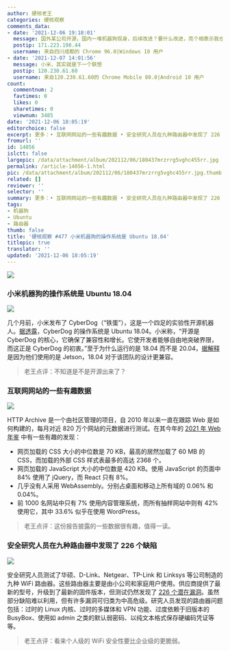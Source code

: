 ```yaml
---
author: 硬核老王
categories: 硬核观察
comments_data:
- date: '2021-12-06 19:18:01'
  message: 国外某公司开源，国内一堆机器狗现身，后续改进？要什么改进，亮个相表示我也有技术就完事。
  postip: 171.223.198.44
  username: 来自四川成都的 Chrome 96.0|Windows 10 用户
- date: '2021-12-07 14:01:56'
  message: 小米，其实就是下一个联想
  postip: 120.230.61.60
  username: 来自120.230.61.60的 Chrome Mobile 80.0|Android 10 用户
count:
  commentnum: 2
  favtimes: 0
  likes: 0
  sharetimes: 0
  viewnum: 3485
date: '2021-12-06 18:05:19'
editorchoice: false
excerpt: 更多：• 互联网网站的一些有趣数据 • 安全研究人员在九种路由器中发现了 226 个缺陷
fromurl: ''
id: 14056
islctt: false
largepic: /data/attachment/album/202112/06/180437mrzrrg5vghc455rr.jpg
permalink: /article-14056-1.html
pic: /data/attachment/album/202112/06/180437mrzrrg5vghc455rr.jpg.thumb.jpg
related: []
reviewer: ''
selector: ''
summary: 更多：• 互联网网站的一些有趣数据 • 安全研究人员在九种路由器中发现了 226 个缺陷
tags:
- 机器狗
- Ubuntu
- 路由器
thumb: false
title: '硬核观察 #477 小米机器狗的操作系统是 Ubuntu 18.04'
titlepic: true
translator: ''
updated: '2021-12-06 18:05:19'
---
```


![](/data/attachment/album/202112/06/180437mrzrrg5vghc455rr.jpg)


### 小米机器狗的操作系统是 Ubuntu 18.04


![](/data/attachment/album/202112/06/180448ovhom1h9q19gyvyn.jpg)


几个月前，小米发布了 CyberDog（“铁蛋”），这是一个四足的实验性开源机器人。[据透露](https://ubuntu.com/blog/cyberdog-a-four-legged-robot-revolution-with-ubuntu)，CyberDog 的操作系统是 Ubuntu 18.04。小米称，“开源是 CyberDog 的核心，它确保了兼容性和增长。它使开发者能够自由地突破界限，而这正是 CyberDog 的初衷。”至于为什么运行的是 18.04 而不是 20.04，[据解释](https://www.theregister.com/2021/12/03/ubuntu_cyberdog/)是因为他们使用的是 Jetson，18.04 对于该团队的设计更兼容。



> 
> 老王点评：不知道是不是开源出来了？
> 
> 
> 


### 互联网网站的一些有趣数据


![](/data/attachment/album/202112/06/180458nzkn0x1nznc2khkr.jpg)


HTTP Archive 是一个由社区管理的项目，自 2010 年以来一直在跟踪 Web 是如何构建的，每月对近 820 万个网站的元数据进行测试。在其今年的 [2021 年 Web 年鉴](https://almanac.httparchive.org/en/2021/) 中有一些有趣的发现：


* 网页加载的 CSS 大小的中位数是 70 KB，最高的居然加载了 60 MB 的 CSS，而加载的外部 CSS 样式表最多的高达 2368 个。
* 网页加载的 JavaScript 大小的中位数是 420 KB。使用 JavaScript 的页面中 84% 使用了 jQuery，而 React 只有 8%。
* 几乎没有人采用 WebAssembly。分别占桌面和移动上所有域的 0.06% 和 0.04%。
* 前 1000 名网站中只有 7% 使用内容管理系统，而所有抽样网站中则有 42% 使用它，其中 33.6% 似乎在使用 WordPress。



> 
> 老王点评：这份报告披露的一些数据很有趣，值得一读。
> 
> 
> 


### 安全研究人员在九种路由器中发现了 226 个缺陷


![](/data/attachment/album/202112/06/180510mtllolluvq4lqjvq.jpg)


安全研究人员测试了华硕、D-Link、Netgear、TP-Link 和 Linksys 等公司制造的九种 WiFi 路由器。这些路由器主要是由小公司和家庭用户使用。供应商提供了最新的型号，升级到了最新的固件版本，但测试仍然发现了 [226 个潜在漏洞](https://www.bleepingcomputer.com/news/security/nine-wifi-routers-used-by-millions-were-vulnerable-to-226-flaws/)。虽然部分缺陷难以利用，但有许多漏洞可归类为中高危级。研究人员发现的路由器问题包括：过时的 Linux 内核、过时的多媒体和 VPN 功能、过度依赖于旧版本的 BusyBox、使用如 admin 之类的默认弱密码、以纯文本格式保存硬编码凭证等等。



> 
> 老王点评：看来个人级的 WiFi 安全性要比企业级的更脆弱。
> 
> 
>